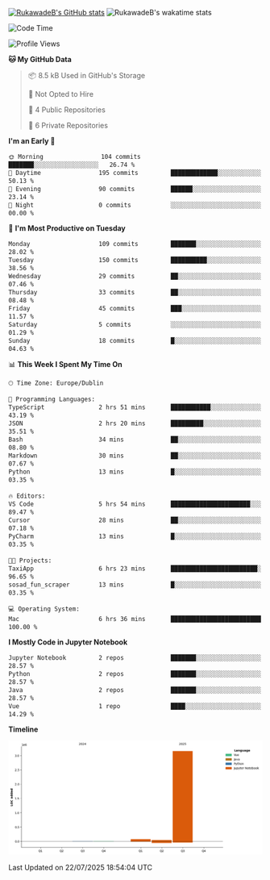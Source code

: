 
[![RukawadeB's GitHub stats](https://github-readme-stats.vercel.app/api?username=RukawadeB&hide=prs&show_icons=true&theme=omni)](https://github.com/anuraghazra/github-readme-stats)
![RukawadeB's wakatime stats](https://github-readme-stats.vercel.app/api/wakatime?username=RukawadeB)

<!--START_SECTION:waka-->
![Code Time](http://img.shields.io/badge/Code%20Time-547%20hrs%2026%20mins-blue)

![Profile Views](http://img.shields.io/badge/Profile%20Views-1-blue)

**🐱 My GitHub Data** 

> 📦 8.5 kB Used in GitHub's Storage 
 > 
> 🚫 Not Opted to Hire
 > 
> 📜 4 Public Repositories 
 > 
> 🔑 6 Private Repositories 
 > 
**I'm an Early 🐤** 

```text
🌞 Morning                104 commits         ███████░░░░░░░░░░░░░░░░░░   26.74 % 
🌆 Daytime                195 commits         █████████████░░░░░░░░░░░░   50.13 % 
🌃 Evening                90 commits          ██████░░░░░░░░░░░░░░░░░░░   23.14 % 
🌙 Night                  0 commits           ░░░░░░░░░░░░░░░░░░░░░░░░░   00.00 % 
```
📅 **I'm Most Productive on Tuesday** 

```text
Monday                   109 commits         ███████░░░░░░░░░░░░░░░░░░   28.02 % 
Tuesday                  150 commits         ██████████░░░░░░░░░░░░░░░   38.56 % 
Wednesday                29 commits          ██░░░░░░░░░░░░░░░░░░░░░░░   07.46 % 
Thursday                 33 commits          ██░░░░░░░░░░░░░░░░░░░░░░░   08.48 % 
Friday                   45 commits          ███░░░░░░░░░░░░░░░░░░░░░░   11.57 % 
Saturday                 5 commits           ░░░░░░░░░░░░░░░░░░░░░░░░░   01.29 % 
Sunday                   18 commits          █░░░░░░░░░░░░░░░░░░░░░░░░   04.63 % 
```


📊 **This Week I Spent My Time On** 

```text
🕑︎ Time Zone: Europe/Dublin

💬 Programming Languages: 
TypeScript               2 hrs 51 mins       ███████████░░░░░░░░░░░░░░   43.19 % 
JSON                     2 hrs 20 mins       █████████░░░░░░░░░░░░░░░░   35.51 % 
Bash                     34 mins             ██░░░░░░░░░░░░░░░░░░░░░░░   08.80 % 
Markdown                 30 mins             ██░░░░░░░░░░░░░░░░░░░░░░░   07.67 % 
Python                   13 mins             █░░░░░░░░░░░░░░░░░░░░░░░░   03.35 % 

🔥 Editors: 
VS Code                  5 hrs 54 mins       ██████████████████████░░░   89.47 % 
Cursor                   28 mins             ██░░░░░░░░░░░░░░░░░░░░░░░   07.18 % 
PyCharm                  13 mins             █░░░░░░░░░░░░░░░░░░░░░░░░   03.35 % 

🐱‍💻 Projects: 
TaxiApp                  6 hrs 23 mins       ████████████████████████░   96.65 % 
sosad_fun_scraper        13 mins             █░░░░░░░░░░░░░░░░░░░░░░░░   03.35 % 

💻 Operating System: 
Mac                      6 hrs 36 mins       █████████████████████████   100.00 % 
```

**I Mostly Code in Jupyter Notebook** 

```text
Jupyter Notebook         2 repos             ███████░░░░░░░░░░░░░░░░░░   28.57 % 
Python                   2 repos             ███████░░░░░░░░░░░░░░░░░░   28.57 % 
Java                     2 repos             ███████░░░░░░░░░░░░░░░░░░   28.57 % 
Vue                      1 repo              ████░░░░░░░░░░░░░░░░░░░░░   14.29 % 
```



**Timeline**

![Lines of Code chart](https://raw.githubusercontent.com/RukawadeB/RukawadeB/main/assets/bar_graph.png)


 Last Updated on 22/07/2025 18:54:04 UTC
<!--END_SECTION:waka-->



